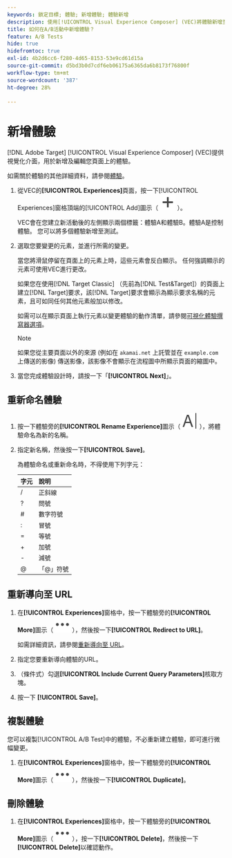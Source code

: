 ```yaml
---
keywords: 鎖定目標; 體驗; 新增體驗; 體驗新增
description: 使用[!UICONTROL Visual Experience Composer] (VEC)將體驗新增至活動。
title: 如何在A/B活動中新增體驗？
feature: A/B Tests
hide: true
hidefromtoc: true
exl-id: 4b2d6cc6-f280-4d65-8153-53e9cd61d15a
source-git-commit: d5bd3b0d7cdf6eb06175a6365da6b8173f76800f
workflow-type: tm+mt
source-wordcount: '387'
ht-degree: 28%

---
```


# 新增體驗

[!DNL Adobe Target] [!UICONTROL Visual Experience Composer] (VEC)提供視覺化介面，用於新增及編輯您頁面上的體驗。

如需關於體驗的其他詳細資料，請參閱[體驗](/help/main/c-experiences/experiences.md#concept_A2E10F6AFB3D4AEAB6951EE14688848D)。

1. 從VEC的&#x200B;**[!UICONTROL Experiences]**&#x200B;頁面，按一下[!UICONTROL Experiences]窗格頂端的[!UICONTROL Add]圖示（ ![新增圖示](/help/main/assets/icons/Add.svg) ）。

   VEC會在您建立新活動後的左側顯示兩個標籤：體驗A和體驗B。體驗A是控制體驗。 您可以將多個體驗新增至測試。

1. 選取您要變更的元素，並進行所需的變更。

   當您將滑鼠停留在頁面上的元素上時，這些元素會反白顯示。 任何強調顯示的元素可使用VEC進行更改。

   如果您在使用[!DNL Target Classic] （先前為[!DNL Test&Target]）的頁面上建立[!DNL Target]要求，該[!DNL Target]要求會顯示為顯示要求名稱的元素，且可如同任何其他元素般加以修改。

   如需可以在顯示頁面上執行元素以變更體驗的動作清單，請參閱[可視化體驗撰寫器選項](/help/main/c-experiences/c-visual-experience-composer/viztarget-options.md)。

   >[!NOTE]
   >
   >如果您從主要頁面以外的來源 (例如在 `akamai.net` 上託管並在 `example.com` 上傳送的影像) 傳送影像，該影像不會顯示在流程圖中所顯示頁面的縮圖中。

1. 當您完成體驗設計時，請按一下「**[!UICONTROL Next]**」。

## 重新命名體驗

1. 按一下體驗旁的&#x200B;**[!UICONTROL Rename Experience]**&#x200B;圖示（ ![重新命名圖示](/help/main/assets/icons/Rename.svg) ），將體驗命名為新的名稱。

2. 指定新名稱，然後按一下&#x200B;**[!UICONTROL Save]**。

   為體驗命名或重新命名時，不得使用下列字元：

   | 字元 | 說明 |
   |--- |--- |
   | / | 正斜線 |
   | ? | 問號 |
   | # | 數字符號 |
   | : | 冒號 |
   | = | 等號 |
   | + | 加號 |
   | - | 減號 |
   | @ | 「@」符號 |

## 重新導向至 URL

1. 在&#x200B;**[!UICONTROL Experiences]**&#x200B;窗格中，按一下體驗旁的&#x200B;**[!UICONTROL More]**&#x200B;圖示（ ![更多圖示](/help/main/assets/icons/MoreSmall.svg) ），然後按一下&#x200B;**[!UICONTROL Redirect to URL]**。

   如需詳細資訊，請參閱[重新導向至 URL](/help/main/c-experiences/c-visual-experience-composer/redirect-offer.md)。

1. 指定您要重新導向體驗的URL。

1. （條件式）勾選&#x200B;**[!UICONTROL Include Current Query Parameters]**&#x200B;核取方塊。

1. 按一下 **[!UICONTROL Save]**。

## 複製體驗

您可以複製[!UICONTROL A/B Test]中的體驗，不必重新建立體驗，即可進行微幅變更。

1. 在&#x200B;**[!UICONTROL Experiences]**&#x200B;窗格中，按一下體驗旁的&#x200B;**[!UICONTROL More]**&#x200B;圖示（ ![更多圖示](/help/main/assets/icons/MoreSmall.svg) ），然後按一下&#x200B;**[!UICONTROL Duplicate]**。

## 刪除體驗

1. 在&#x200B;**[!UICONTROL Experiences]**&#x200B;窗格中，按一下體驗旁的&#x200B;**[!UICONTROL More]**&#x200B;圖示（ ![更多圖示](/help/main/assets/icons/MoreSmall.svg) ），按一下&#x200B;**[!UICONTROL Delete]**，然後按一下&#x200B;**[!UICONTROL Delete]**&#x200B;以確認動作。
